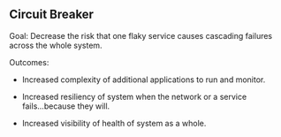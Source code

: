 ## Circuit Breaker

Goal: Decrease the risk that one flaky service causes cascading failures across
the whole system.<!-- .element: class="current-item" -->

Outcomes:

* Increased complexity of additional applications to run and monitor.<!-- .element: class="fragment highlight-current-red"  data-fragment-index="1" -->

* Increased resiliency of system when the network or a service fails...because they will.<!-- .element: class="fragment highlight-current-red"  data-fragment-index="2" -->

* Increased visibility of health of system as a whole.<!-- .element: class="fragment highlight-current-red"  data-fragment-index="3" -->

